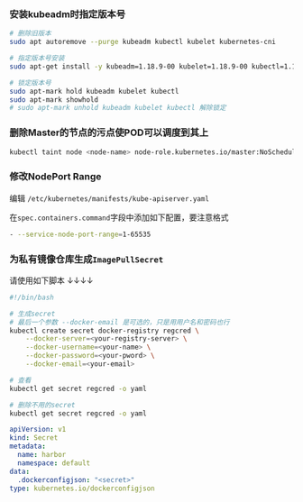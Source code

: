 ### 安装kubeadm时指定版本号

```bash
# 删除旧版本
sudo apt autoremove --purge kubeadm kubectl kubelet kubernetes-cni

# 指定版本号安装
sudo apt-get install -y kubeadm=1.18.9-00 kubelet=1.18.9-00 kubectl=1.18.9-00

# 锁定版本号
sudo apt-mark hold kubeadm kubelet kubectl
sudo apt-mark showhold
# sudo apt-mark unhold kubeadm kubelet kubectl 解除锁定
```

### 删除Master的节点的污点使POD可以调度到其上

```bash
kubectl taint node <node-name> node-role.kubernetes.io/master:NoSchedule-
```

### 修改NodePort Range

编辑 `/etc/kubernetes/manifests/kube-apiserver.yaml`

在`spec.containers.command`字段中添加如下配置，要注意格式

```bash
- --service-node-port-range=1-65535
```

### 为私有镜像仓库生成`ImagePullSecret`

请使用如下脚本 ↓↓↓↓

```bash
#!/bin/bash

# 生成secret
# 最后一个参数 --docker-email 是可选的，只是用用户名和密码也行
kubectl create secret docker-registry regcred \
    --docker-server=<your-registry-server> \
    --docker-username=<your-name> \
    --docker-password=<your-pword> \
    --docker-email=<your-email>

# 查看
kubectl get secret regcred -o yaml

# 删除不用的secret
kubectl get secret regcred -o yaml
```

```yaml
apiVersion: v1
kind: Secret
metadata:
  name: harbor
  namespace: default
data:
  .dockerconfigjson: "<secret>"
type: kubernetes.io/dockerconfigjson
```
